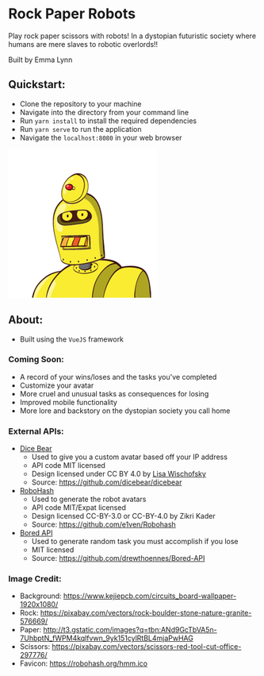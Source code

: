 # Rock Paper Robots

Play rock paper scissors with robots! 
In a dystopian futuristic society where humans are mere slaves to
robotic overlords!!

Built by Emma Lynn

## Quickstart:
* Clone the repository to your machine
* Navigate into the directory from your command line
* Run `yarn install` to install the required dependencies
* Run `yarn serve` to run the application
* Navigate the `localhost:8080` in your web browser

<img src="src/assets/robot.png"/>

## About:
* Built using the `VueJS` framework

### Coming Soon:
* A record of your wins/loses and the tasks you've completed
* Customize your avatar
* More cruel and unusual tasks as consequences for losing
* Improved mobile functionality
* More lore and backstory on the dystopian society you call home

### External APIs:
* [Dice Bear](https://www.dicebear.com/styles/adventurer)
  * Used to give you a custom avatar based off your IP address
  * API code MIT licensed
  * Design licensed under CC BY 4.0
  by [Lisa Wischofsky](https://www.instagram.com/lischi_art/)
  * Source: https://github.com/dicebear/dicebear
* [RoboHash](https://robohash.org/)
  * Used to generate the robot avatars
  * API code MIT/Expat licensed
  * Design licensed CC-BY-3.0 or CC-BY-4.0 by Zikri Kader
  * Source: https://github.com/e1ven/Robohash
* [Bored API](http://www.boredapi.com/)
  * Used to generate random task you must accomplish if you lose
  * MIT licensed
  * Source: https://github.com/drewthoennes/Bored-API

### Image Credit:
* Background: https://www.kejiepcb.com/circuits_board-wallpaper-1920x1080/
* Rock: https://pixabay.com/vectors/rock-boulder-stone-nature-granite-576669/
* Paper: http://t3.gstatic.com/images?q=tbn:ANd9GcTbVA5n-7UhbptN_fWPM4kqlfvwn_9yk151cylRtBL4mjaPwHAG
* Scissors: https://pixabay.com/vectors/scissors-red-tool-cut-office-297776/
* Favicon: https://robohash.org/hmm.ico